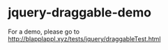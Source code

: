 # jquery-draggable-demo
For a demo, please go to http://blapplappl.xyz/tests/jquery/draggableTest.html
